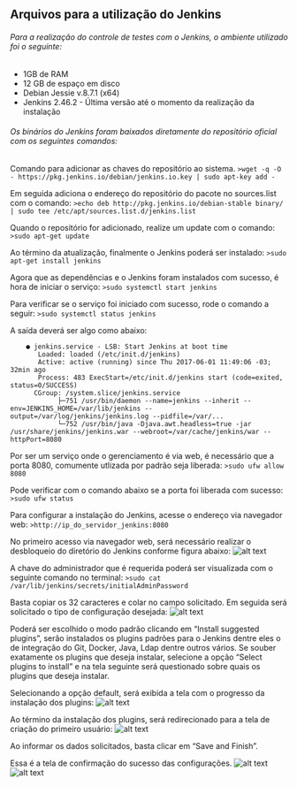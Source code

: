 ## Arquivos para a utilização do Jenkins

###### Para a realização do controle de testes com o Jenkins, o ambiente utilizado foi o seguinte:

- 1GB de RAM
- 12 GB de espaço em disco
- Debian Jessie v.8.7.1 (x64)
- Jenkins 2.46.2 - Última versão até o momento da realização da instalação

###### Os binários do Jenkins foram baixados diretamente do repositório oficial com os seguintes comandos:

Comando para adicionar as chaves do repositório ao sistema.
	```
	>wget -q -O - https://pkg.jenkins.io/debian/jenkins.io.key | sudo apt-key add -
	```

Em seguida adiciona o endereço do repositório do pacote no sources.list com  o comando:
	```
	>echo deb http://pkg.jenkins.io/debian-stable binary/ | sudo tee /etc/apt/sources.list.d/jenkins.list
	```

Quando o repositório for adicionado, realize um update com o comando:
	```
	>sudo apt-get update
	```
  
Ao término da atualização, finalmente o Jenkins poderá ser instalado:
 	```
	>sudo apt-get install jenkins
	```
  
Agora que as dependências e o Jenkins foram instalados com sucesso, é hora de iniciar o serviço:
	```
	>sudo systemctl start jenkins
	```
  
Para verificar se o serviço foi iniciado com sucesso, rode o comando a seguir:
	```
	>sudo systemctl status jenkins
	```
 
A saída deverá ser algo como abaixo:
```
  	● jenkins.service - LSB: Start Jenkins at boot time
  	   Loaded: loaded (/etc/init.d/jenkins)
	   Active: active (running) since Thu 2017-06-01 11:49:06 -03; 32min ago
	   Process: 483 ExecStart=/etc/init.d/jenkins start (code=exited, status=0/SUCCESS)
   	  CGroup: /system.slice/jenkins.service
            ├─751 /usr/bin/daemon --name=jenkins --inherit --env=JENKINS_HOME=/var/lib/jenkins --output=/var/log/jenkins/jenkins.log --pidfile=/var/...
            └─752 /usr/bin/java -Djava.awt.headless=true -jar /usr/share/jenkins/jenkins.war --webroot=/var/cache/jenkins/war --httpPort=8080
```	    
           
Por ser um serviço onde o gerenciamento é via web, é necessário que a porta 8080, comumente utlizada por padrão seja liberada:
	```
	>sudo ufw allow 8080
	```

Pode verificar com o comando abaixo se a porta foi liberada com sucesso:
	```
	>sudo ufw status
	```

Para configurar a instalação do Jenkins, acesse o endereço via navegador web:
	```
	>http://ip_do_servidor_jenkins:8080
	```
  
No primeiro acesso via navegador web, será necessário realizar o desbloqueio do diretório do Jenkins conforme figura abaixo:
![alt text](https://assets.digitalocean.com/articles/jenkins-install-ubuntu-1604/unlock-jenkins.png)
	
A chave do administrador que é requerida poderá ser visualizada com o seguinte comando no terminal:
	```
	>sudo cat /var/lib/jenkins/secrets/initialAdminPassword
	```

Basta copiar os 32 caracteres e colar no campo solicitado.
Em seguida será solicitado o tipo de configuração desejada:
![alt text](https://assets.digitalocean.com/articles/jenkins-install-ubuntu-1604/jenkins-customize.png)

Poderá ser escolhido o modo padrão clicando em “Install suggested plugins”, serão instalados os plugins padrões para o Jenkins dentre eles o de integração do Git, Docker, Java, Ldap dentre outros vários. Se souber exatamente os plugins que deseja instalar, selecione a opção “Select plugins to install” e na tela seguinte será questionado sobre quais os plugins que deseja instalar.

Selecionando a opção default, será exibida a tela com o progresso da instalação dos plugins:
![alt text](https://assets.digitalocean.com/articles/jenkins-install-ubuntu-1604/jenkins-plugins.png)

Ao término da instalação dos plugins, será redirecionado para a tela de criação do primeiro usuário:
![alt text](https://assets.digitalocean.com/articles/jenkins-install-ubuntu-1604/jenkins-first-admin.png)

Ao informar os dados solicitados, basta clicar em “Save and Finish”.

Essa é a tela de confirmação do sucesso das configurações.
![alt text](https://assets.digitalocean.com/articles/jenkins-install-ubuntu-1604/jenkins-ready.png)
![alt text](https://assets.digitalocean.com/articles/jenkins-install-ubuntu-1604/jenkins-using.png)


